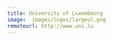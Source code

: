 ```yaml
---
title: University of Luxembourg
image:  images/logos/largeul.png
remoteurl: http://www.uni.lu
---
```

